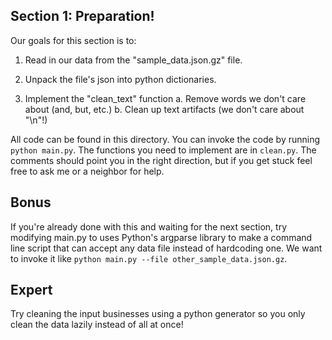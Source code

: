 Section 1: Preparation!
------------------------


Our goals for this section is to:

1. Read in our data from the "sample_data.json.gz" file.
2. Unpack the file's json into python dictionaries.

3. Implement the "clean_text" function
	a. Remove words we don't care about (and, but, etc.)
	b. Clean up text artifacts (we don't care about "\n"!)


All code can be found in this directory. You can invoke the code by running
`python main.py`. The functions you need to implement are in `clean.py`. The
comments should point you in the right direction, but if you get stuck feel
free to ask me or a neighbor for help.

Bonus
----------

If you're already done with this and waiting for the next section, try
modifying main.py to uses Python's argparse library to make a command
line script that can accept any data file instead of hardcoding one. We want to
invoke it like `python main.py --file other_sample_data.json.gz`.

Expert
----------

Try cleaning the input businesses using a python generator so you only clean
the data lazily instead of all at once!
